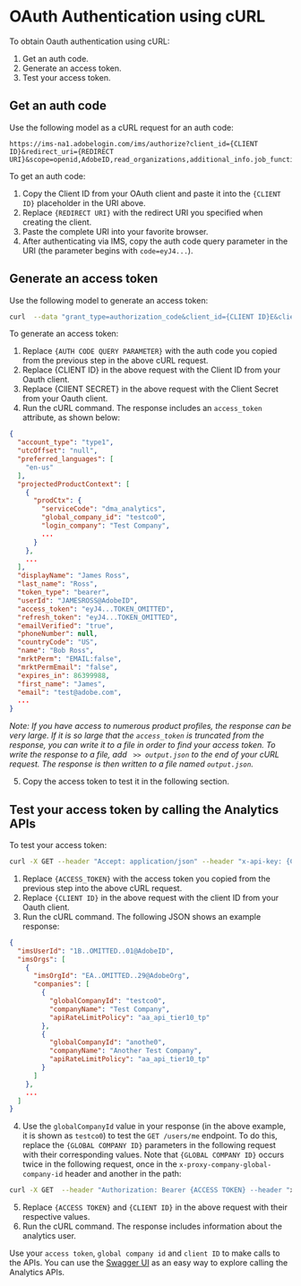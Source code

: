 # OAuth Authentication using cURL

To obtain Oauth authentication using cURL:

1. Get an auth code.
1. Generate an access token.
1. Test your access token.

## Get an auth code

Use the following model as a cURL request for an auth code: 

```
https://ims-na1.adobelogin.com/ims/authorize?client_id={CLIENT ID}&redirect_uri={REDIRECT URI}&scope=openid,AdobeID,read_organizations,additional_info.job_function,additional_info.projectedProductContext&response_type=code
```

To get an auth code:

1. Copy the Client ID from your OAuth client and paste it into the `{CLIENT ID}` placeholder in the URI above.
1. Replace `{REDIRECT URI}` with the redirect URI you specified when creating the client.
1. Paste the complete URI into your favorite browser.
1. After authenticating via IMS, copy the auth code query parameter in the URI (the parameter begins with `code=eyJ4...`).


## Generate an access token

Use the following model to generate an access token: 

```bash
curl  --data "grant_type=authorization_code&client_id={CLIENT ID}E&client_secret={CLIENT SECRET}&code={AUTH CODE QUERY PARAMETER}" https://ims-na1.adobelogin.com/ims/token/v1
```

To generate an access token:

1. Replace `{AUTH CODE QUERY PARAMETER}` with the auth code you copied from the previous step in the above cURL request.
1. Replace {CLIENT ID} in the above request with the Client ID from your Oauth client.
1. Replace {ClIENT SECRET} in the above request with the Client Secret from your Oauth client.
1. Run the cURL command. The response includes an `access_token` attribute, as shown below:

```json
{
  "account_type": "type1",
  "utcOffset": "null",
  "preferred_languages": [
    "en-us"
  ],
  "projectedProductContext": [
    {
      "prodCtx": {
        "serviceCode": "dma_analytics",
        "global_company_id": "testco0",
        "login_company": "Test Company",
        ...
      }
    },
    ...
  ],
  "displayName": "James Ross",
  "last_name": "Ross",
  "token_type": "bearer",
  "userId": "JAMESROSS@AdobeID",
  "access_token": "eyJ4...TOKEN_OMITTED",
  "refresh_token": "eyJ4...TOKEN_OMITTED",
  "emailVerified": "true",
  "phoneNumber": null,
  "countryCode": "US",
  "name": "Bob Ross",
  "mrktPerm": "EMAIL:false",
  "mrktPermEmail": "false",
  "expires_in": 86399988,
  "first_name": "James",
  "email": "test@adobe.com",
  ...
}
```

*Note: If you have access to numerous product profiles, the response can be very large. If it is so large that the `access_token` is truncated from the response, you can write it to a file in order to find your access token. To write the response to a file, add ` >> output.json` to the end of your cURL request. The response is then written to a file named `output.json`.*

5. Copy the access token to test it in the following section.


## Test your access token by calling the Analytics APIs

To test your access token:

```bash
curl -X GET --header "Accept: application/json" --header "x-api-key: {CLIENT ID}" --header "Authorization: Bearer {ACCESS_TOKEN}" "https://analytics.adobe.io/discovery/me"
```

1. Replace `{ACCESS_TOKEN}` with the access token you copied from the previous step into the above cURL request.
1. Replace `{CLIENT ID}` in the above request with the client ID from your Oauth client.
1. Run the cURL command. The following JSON shows an example response:

```json
{
  "imsUserId": "1B..OMITTED..01@AdobeID",
  "imsOrgs": [
    {
      "imsOrgId": "EA..OMITTED..29@AdobeOrg",
      "companies": [
        {
          "globalCompanyId": "testco0",
          "companyName": "Test Company",
          "apiRateLimitPolicy": "aa_api_tier10_tp"
        },
        {
          "globalCompanyId": "anothe0",
          "companyName": "Another Test Company",
          "apiRateLimitPolicy": "aa_api_tier10_tp"
        }
      ]
    },
    ...
  ]
}
```

4. Use the `globalCompanyId` value in your response (in the above example, it is shown as `testco0`) to test the `GET /users/me` endpoint. To do this, replace the `{GLOBAL COMPANY ID}` parameters in the following request with their corresponding values. Note that `{GLOBAL COMPANY ID}` occurs twice in the following request, once in the `x-proxy-company-global-company-id` header and another in the path:


```bash
curl -X GET  --header "Authorization: Bearer {ACCESS TOKEN} --header "x-proxy-global-company-id: {GLOBAL COMPANY ID}" --header "x-api-key: {CLIENT ID}" "https://analytics.adobe.io/api/{GLOBAL COMPANY ID}/users/me"
```

5. Replace `{ACCESS TOKEN}` and `{CLIENT ID}` in the above request with their respective values.
6. Run the cURL command. The response includes information about the analytics user.

Use your `access token`, `global company id` and `client ID` to make calls to the APIs. You can use the  [Swagger UI](https://adobedocs.github.io/analytics-2.0-apis) as an easy way to explore calling the Analytics APIs.



